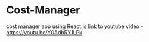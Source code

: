# Cost-Manager
cost manager app using React.js
link to youtube video - https://youtu.be/Y0AdbRY1LPk
